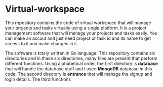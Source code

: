 # Virtual-workspace
This repository contains the code of virtual workspace that will manage your projects and tasks virtually using a single platform. It is a project management software that will manage your projects and tasks easily. You can make an accout and just need project or task id and its name to get access to it and make changes in it.

The software is totaly written in Go language. This repository contains six directories and in these six directories, many files are present that perform different functions. Using alphabetical order, the first directory is **database** that will handle the database stuff and I used **MongoDB** database in this code. The second directory is **entrance** that will manage the signup and login details. The third functions
